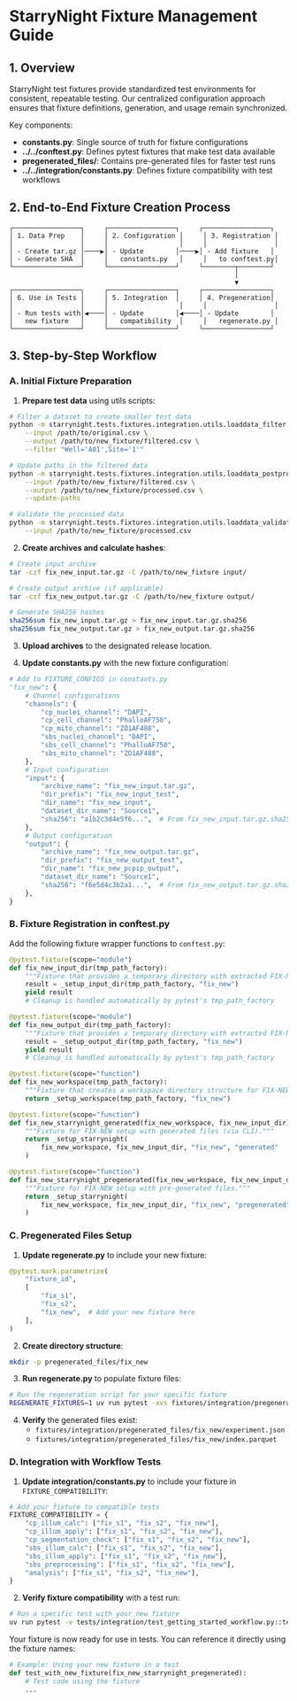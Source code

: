 # StarryNight Fixture Management Guide

## 1. Overview

StarryNight test fixtures provide standardized test environments for consistent, repeatable testing. Our centralized configuration approach ensures that fixture definitions, generation, and usage remain synchronized.

Key components:
- **constants.py**: Single source of truth for fixture configurations
- **../../conftest.py**: Defines pytest fixtures that make test data available
- **pregenerated_files/**: Contains pre-generated files for faster test runs
- **../../integration/constants.py**: Defines fixture compatibility with test workflows

## 2. End-to-End Fixture Creation Process

```
┌─────────────────┐     ┌─────────────────┐     ┌─────────────────┐
│ 1. Data Prep    │     │ 2. Configuration │     │ 3. Registration │
│                 │     │                  │     │                 │
│ - Create tar.gz │────▶│ - Update        │────▶│ - Add fixture   │
│ - Generate SHA  │     │   constants.py   │     │   to conftest.py│
└─────────────────┘     └─────────────────┘     └────────┬────────┘
                                                         │
                                                         ▼
┌─────────────────┐     ┌─────────────────┐     ┌─────────────────┐
│ 6. Use in Tests │     │ 5. Integration  │     │ 4. Pregeneration│
│                 │     │                  │     │                 │
│ - Run tests with│◀────│ - Update        │◀────│ - Update        │
│   new fixture   │     │   compatibility  │     │   regenerate.py │
└─────────────────┘     └─────────────────┘     └─────────────────┘
```

## 3. Step-by-Step Workflow

### A. Initial Fixture Preparation

1. **Prepare test data** using utils scripts:

```bash
# Filter a dataset to create smaller test data
python -m starrynight.tests.fixtures.integration.utils.loaddata_filter \
    --input /path/to/original.csv \
    --output /path/to/new_fixture/filtered.csv \
    --filter "Well='A01',Site='1'"

# Update paths in the filtered data
python -m starrynight.tests.fixtures.integration.utils.loaddata_postprocess \
    --input /path/to/new_fixture/filtered.csv \
    --output /path/to/new_fixture/processed.csv \
    --update-paths

# Validate the processed data
python -m starrynight.tests.fixtures.integration.utils.loaddata_validate \
    --input /path/to/new_fixture/processed.csv
```

2. **Create archives and calculate hashes**:

```bash
# Create input archive
tar -czf fix_new_input.tar.gz -C /path/to/new_fixture input/

# Create output archive (if applicable)
tar -czf fix_new_output.tar.gz -C /path/to/new_fixture output/

# Generate SHA256 hashes
sha256sum fix_new_input.tar.gz > fix_new_input.tar.gz.sha256
sha256sum fix_new_output.tar.gz > fix_new_output.tar.gz.sha256
```

3. **Upload archives** to the designated release location.

4. **Update constants.py** with the new fixture configuration:

```python
# Add to FIXTURE_CONFIGS in constants.py
"fix_new": {
    # Channel configurations
    "channels": {
        "cp_nuclei_channel": "DAPI",
        "cp_cell_channel": "PhalloAF750",
        "cp_mito_channel": "ZO1AF488",
        "sbs_nuclei_channel": "DAPI",
        "sbs_cell_channel": "PhalloAF750",
        "sbs_mito_channel": "ZO1AF488",
    },
    # Input configuration
    "input": {
        "archive_name": "fix_new_input.tar.gz",
        "dir_prefix": "fix_new_input_test",
        "dir_name": "fix_new_input",
        "dataset_dir_name": "Source1",
        "sha256": "a1b2c3d4e5f6...",  # From fix_new_input.tar.gz.sha256
    },
    # Output configuration
    "output": {
        "archive_name": "fix_new_output.tar.gz",
        "dir_prefix": "fix_new_output_test",
        "dir_name": "fix_new_pcpip_output",
        "dataset_dir_name": "Source1",
        "sha256": "f6e5d4c3b2a1...",  # From fix_new_output.tar.gz.sha256
    },
}
```

### B. Fixture Registration in conftest.py

Add the following fixture wrapper functions to `conftest.py`:

```python
@pytest.fixture(scope="module")
def fix_new_input_dir(tmp_path_factory):
    """Fixture that provides a temporary directory with extracted FIX-NEW input data."""
    result = _setup_input_dir(tmp_path_factory, "fix_new")
    yield result
    # Cleanup is handled automatically by pytest's tmp_path_factory

@pytest.fixture(scope="module")
def fix_new_output_dir(tmp_path_factory):
    """Fixture that provides a temporary directory with extracted FIX-NEW output data."""
    result = _setup_output_dir(tmp_path_factory, "fix_new")
    yield result
    # Cleanup is handled automatically by pytest's tmp_path_factory

@pytest.fixture(scope="function")
def fix_new_workspace(tmp_path_factory):
    """Fixture that creates a workspace directory structure for FIX-NEW tests."""
    return _setup_workspace(tmp_path_factory, "fix_new")

@pytest.fixture(scope="function")
def fix_new_starrynight_generated(fix_new_workspace, fix_new_input_dir):
    """Fixture for FIX-NEW setup with generated files (via CLI)."""
    return _setup_starrynight(
        fix_new_workspace, fix_new_input_dir, "fix_new", "generated"
    )

@pytest.fixture(scope="function")
def fix_new_starrynight_pregenerated(fix_new_workspace, fix_new_input_dir):
    """Fixture for FIX-NEW setup with pre-generated files."""
    return _setup_starrynight(
        fix_new_workspace, fix_new_input_dir, "fix_new", "pregenerated"
    )
```

### C. Pregenerated Files Setup

1. **Update regenerate.py** to include your new fixture:

```python
@pytest.mark.parametrize(
    "fixture_id",
    [
        "fix_s1",
        "fix_s2",
        "fix_new",  # Add your new fixture here
    ],
)
```

2. **Create directory structure**:

```bash
mkdir -p pregenerated_files/fix_new
```

3. **Run regenerate.py** to populate fixture files:

```bash
# Run the regeneration script for your specific fixture
REGENERATE_FIXTURES=1 uv run pytest -xvs fixtures/integration/pregenerated_files/regenerate.py::test_generate_pregenerated_files_files[fix_new]
```

4. **Verify** the generated files exist:
   - `fixtures/integration/pregenerated_files/fix_new/experiment.json`
   - `fixtures/integration/pregenerated_files/fix_new/index.parquet`

### D. Integration with Workflow Tests

1. **Update integration/constants.py** to include your fixture in `FIXTURE_COMPATIBILITY`:

```python
# Add your fixture to compatible tests
FIXTURE_COMPATIBILITY = {
    "cp_illum_calc": ["fix_s1", "fix_s2", "fix_new"],
    "cp_illum_apply": ["fix_s1", "fix_s2", "fix_new"],
    "cp_segmentation_check": ["fix_s1", "fix_s2", "fix_new"],
    "sbs_illum_calc": ["fix_s1", "fix_s2", "fix_new"],
    "sbs_illum_apply": ["fix_s1", "fix_s2", "fix_new"],
    "sbs_preprocessing": ["fix_s1", "fix_s2", "fix_new"],
    "analysis": ["fix_s1", "fix_s2", "fix_new"],
}
```

2. **Verify fixture compatibility** with a test run:

```bash
# Run a specific test with your new fixture
uv run pytest -v tests/integration/test_getting_started_workflow.py::test_complete_workflow[fix_new-generated-cp_illum_calc]
```

Your fixture is now ready for use in tests. You can reference it directly using the fixture names:

```python
# Example: Using your new fixture in a test
def test_with_new_fixture(fix_new_starrynight_pregenerated):
    # Test code using the fixture
    ...
```
